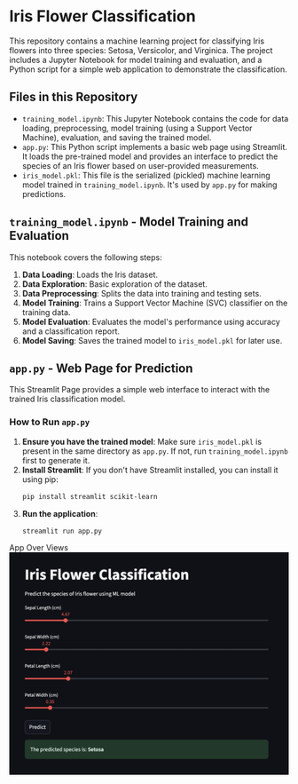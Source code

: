 # Iris Flower Classification

This repository contains a machine learning project for classifying Iris flowers into three species: Setosa, Versicolor, and Virginica. The project includes a Jupyter Notebook for model training and evaluation, and a Python script for a simple web application to demonstrate the classification.

## Files in this Repository

- `training_model.ipynb`: This Jupyter Notebook contains the code for data loading, preprocessing, model training (using a Support Vector Machine), evaluation, and saving the trained model.
- `app.py`: This Python script implements a basic web page using Streamlit. It loads the pre-trained model and provides an interface to predict the species of an Iris flower based on user-provided measurements.
- `iris_model.pkl`: This file is the serialized (pickled) machine learning model trained in `training_model.ipynb`. It's used by `app.py` for making predictions.

## `training_model.ipynb` - Model Training and Evaluation

This notebook covers the following steps:

1.  **Data Loading**: Loads the Iris dataset.
2.  **Data Exploration**: Basic exploration of the dataset.
3.  **Data Preprocessing**: Splits the data into training and testing sets.
4.  **Model Training**: Trains a Support Vector Machine (SVC) classifier on the training data.
5.  **Model Evaluation**: Evaluates the model's performance using accuracy and a classification report.
6.  **Model Saving**: Saves the trained model to `iris_model.pkl` for later use.

## `app.py` - Web Page for Prediction

This Streamlit Page provides a simple web interface to interact with the trained Iris classification model.

### How to Run `app.py`

1.  **Ensure you have the trained model**: Make sure `iris_model.pkl` is present in the same directory as `app.py`. If not, run `training_model.ipynb` first to generate it.
2.  **Install Streamlit**: If you don't have Streamlit installed, you can install it using pip:
    ```bash
    pip install streamlit scikit-learn
    ```
3.  **Run the application**:
    ```bash
    streamlit run app.py
    ```

App Over Views
<img src="Screenshot 2025-09-17 at 12.12.55.png">
<img src="">
<img src="">
<img src="">

